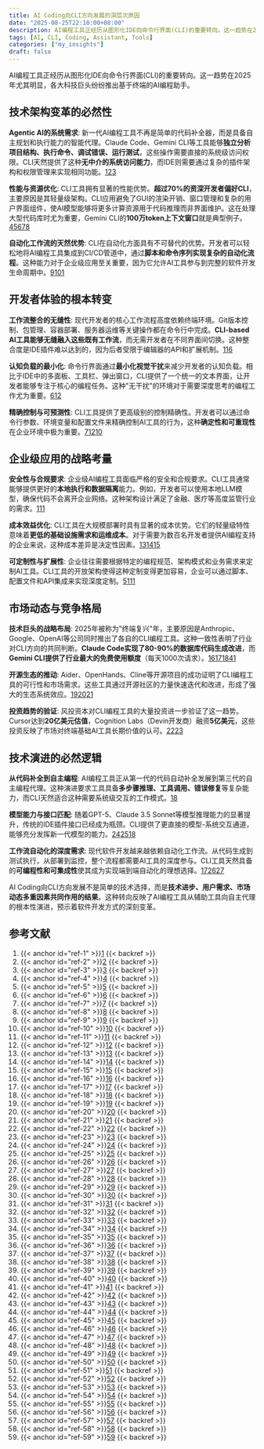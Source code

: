 ```yaml
---
title: AI Coding向CLI方向发展的深层次原因
date: "2025-08-25T22:10:00+08:00"
description: AI编程工具正经历从图形化IDE向命令行界面(CLI)的重要转向。这一趋势在2025年尤其明显，各大科技巨头纷纷推出基于终端的AI编程助手。
tags: [AI, CLI, Coding, Assistant, Tools]
categories: ["my_insights"]
draft: false
---
```



AI编程工具正经历从图形化IDE向命令行界面(CLI)的重要转向。这一趋势在2025年尤其明显，各大科技巨头纷纷推出基于终端的AI编程助手。

## 技术架构变革的必然性

**Agentic AI的系统需求**: 新一代AI编程工具不再是简单的代码补全器，而是具备自主规划和执行能力的智能代理。Claude Code、Gemini CLI等工具能够**独立分析项目结构、执行命令、调试错误、运行测试**，这些操作需要直接的系统级访问权限。CLI天然提供了这种**无中介的系统访问能力**，而IDE则需要通过复杂的插件架构和权限管理来实现相同功能。[1](#ref-1)[2](#ref-2)[3](#ref-3)

**性能与资源优化**: CLI工具拥有显著的性能优势。**超过70%的资深开发者偏好CLI**，主要原因是其轻量级架构。CLI应用避免了GUI的渲染开销、窗口管理和复杂的用户界面组件，使AI模型能够将更多计算资源用于代码推理而非界面维护。这在处理大型代码库时尤为重要，Gemini CLI的**100万token上下文窗口**就是典型例子。[4](#ref-4)[5](#ref-5)[6](#ref-6)[7](#ref-7)[8](#ref-8)

**自动化工作流的天然优势**: CLI在自动化方面具有不可替代的优势。开发者可以轻松地将AI编程工具集成到CI/CD管道中，通过**脚本和命令序列实现复杂的自动化流程**。这种能力对于企业级应用至关重要，因为它允许AI工具参与到完整的软件开发生命周期中。[9](#ref-9)[10](#ref-10)[1](#ref-1)

## 开发者体验的根本转变

**工作流整合的无缝性**: 现代开发者的核心工作流程高度依赖终端环境。Git版本控制、包管理、容器部署、服务器运维等关键操作都在命令行中完成。**CLI-based AI工具能够无缝融入这些既有工作流**，而无需开发者在不同界面间切换。这种整合度是IDE插件难以达到的，因为后者受限于编辑器的API和扩展机制。[11](#ref-11)[6](#ref-6)

**认知负载的最小化**: 命令行界面通过**最小化视觉干扰**来减少开发者的认知负载。相比于IDE中的多面板、工具栏、弹出窗口，CLI提供了一个统一的文本界面，让开发者能够专注于核心的编程任务。这种"无干扰"的环境对于需要深度思考的编程工作尤为重要。[6](#ref-6)[12](#ref-12)

**精确控制与可预测性**: CLI工具提供了更高级别的控制精确性。开发者可以通过命令行参数、环境变量和配置文件来精确控制AI工具的行为，这种**确定性和可重现性**在企业环境中极为重要。[7](#ref-7)[12](#ref-12)[10](#ref-10)

## 企业级应用的战略考量

**安全性与合规要求**: 企业级AI编程工具面临严格的安全和合规要求。CLI工具通常能够提供更好的**本地执行和数据隔离**能力。例如，开发者可以使用本地LLM模型，确保代码不会离开企业网络。这种架构设计满足了金融、医疗等高度监管行业的需求。[1](#ref-1)[11](#ref-11)

**成本效益优化**: CLI工具在大规模部署时具有显著的成本优势。它们的轻量级特性意味着**更低的基础设施需求和运维成本**。对于需要为数百名开发者提供AI编程支持的企业来说，这种成本差异是决定性因素。[13](#ref-13)[14](#ref-14)[15](#ref-15)

**可定制性与扩展性**: 企业往往需要根据特定的编程规范、架构模式和业务需求来定制AI工具。CLI工具的开放架构使得这种定制变得更加容易，企业可以通过脚本、配置文件和API集成来实现深度定制。[5](#ref-5)[11](#ref-11)[1](#ref-1)

## 市场动态与竞争格局

**技术巨头的战略布局**: 2025年被称为"终端复兴"年，主要原因是Anthropic、Google、OpenAI等公司同时推出了各自的CLI编程工具。这种一致性表明了行业对CLI方向的共同判断。**Claude Code实现了80-90%的数据库代码生成改进**，而**Gemini CLI提供了行业最大的免费使用额度**（每天1000次请求）。[16](#ref-16)[17](#ref-17)[18](#ref-18)[4](#ref-4)[1](#ref-1)

**开源生态的推动**: Aider、OpenHands、Cline等开源项目的成功证明了CLI编程工具的可行性和市场需求。这些工具通过开源社区的力量快速迭代和改进，形成了强大的生态系统效应。[19](#ref-19)[20](#ref-20)[21](#ref-21)

**投资趋势的验证**: 风投资本对CLI编程工具的大量投资进一步验证了这一趋势。Cursor达到**20亿美元估值**，Cognition Labs（Devin开发商）融资**5亿美元**，这些投资反映了市场对终端基础AI工具长期价值的认可。[22](#ref-22)[23](#ref-23)

## 技术演进的必然逻辑

**从代码补全到自主编程**: AI编程工具正从第一代的代码自动补全发展到第三代的自主编程代理。这种演进要求工具具备**多步骤推理、工具调用、错误修复**等复杂能力，而CLI天然适合这种需要系统级交互的工作模式。[18](#ref-18)

**模型能力与接口匹配**: 随着GPT-5、Claude 3.5 Sonnet等模型推理能力的显著提升，传统的IDE插件接口已经成为瓶颈。CLI提供了更直接的模型-系统交互通道，能够充分发挥新一代模型的能力。[24](#ref-24)[25](#ref-25)[18](#ref-18)

**工作流自动化的深度需求**: 现代软件开发越来越依赖自动化工作流。从代码生成到测试执行，从部署到监控，整个流程都需要AI工具的深度参与。CLI工具天然具备的**可编程性和可集成性**使其成为实现端到端自动化的理想选择。[17](#ref-17)[26](#ref-26)[27](#ref-27)

AI Coding向CLI方向发展不是简单的技术选择，而是**技术进步、用户需求、市场动态多重因素共同作用的结果**。这种转向反映了AI编程工具从辅助工具向自主代理的根本性演进，预示着软件开发方式的深刻变革。

## 参考文献

 1. {{< anchor id="ref-1" >}}[1](https://www.prompt.security/blog/ai-coding-assistants-make-a-cli-comeback) {{< backref >}}
 2. {{< anchor id="ref-2" >}}[2](https://www.anthropic.com/claude-code) {{< backref >}}
 3. {{< anchor id="ref-3" >}}[3](https://github.com/resources/articles/ai/what-is-agentic-ai) {{< backref >}}
 4. {{< anchor id="ref-4" >}}[4](https://blog.google/technology/developers/introducing-gemini-cli-open-source-ai-agent/) {{< backref >}}
 5. {{< anchor id="ref-5" >}}[5](https://www.qodo.ai/blog/best-ai-coding-assistant-tools/) {{< backref >}}
 6. {{< anchor id="ref-6" >}}[6](https://itsmehari.in/blog/terminal-Ai-vs-IDE-Ai-comparison-2025-trends.html) {{< backref >}}
 7. {{< anchor id="ref-7" >}}[7](https://labs.appligent.com/appligent-labs/the-advantages-of-command-line-interfaces-over-sdks-and-dlls) {{< backref >}}
 8. {{< anchor id="ref-8" >}}[8](https://blog.iron.io/pros-and-cons-of-a-command-line-interface/) {{< backref >}}
 9. {{< anchor id="ref-9" >}}[9](https://www.alooba.com/skills/tools/devops/command-line-scripting/) {{< backref >}}
 10. {{< anchor id="ref-10" >}}[10](https://arthvhanesa.hashnode.dev/5-reasons-why-command-line-interface-cli-is-more-efficient-than-gui) {{< backref >}}
 11. {{< anchor id="ref-11" >}}[11](https://getstream.io/blog/agentic-cli-tools/) {{< backref >}}
 12. {{< anchor id="ref-12" >}}[12](https://dev.to/forgecode/cli-vs-ide-coding-agents-choose-the-right-one-for-10x-productivity-5gkc) {{< backref >}}
 13. {{< anchor id="ref-13" >}}[13](https://getdx.com/blog/ai-roi-enterprise/) {{< backref >}}
 14. {{< anchor id="ref-14" >}}[14](https://www.damcogroup.com/insights/report/ai-coding-assistants) {{< backref >}}
 15. {{< anchor id="ref-15" >}}[15](https://www.augmentcode.com/guides/cto-s-guide-to-ai-development-tool-roi) {{< backref >}}
 16. {{< anchor id="ref-16" >}}[16](https://techcrunch.com/2025/07/15/ai-coding-tools-are-shifting-to-a-surprising-place-the-terminal/) {{< backref >}}
 17. {{< anchor id="ref-17" >}}[17](https://www.infosys.com/iki/perspectives/agentic-ai-software-development.html) {{< backref >}}
 18. {{< anchor id="ref-18" >}}[18](https://www.linkedin.com/pulse/great-ai-coding-cli-showdown-why-developers-ditching-ides-varis-a-4lwac) {{< backref >}}
 19. {{< anchor id="ref-19" >}}[19](https://www.shakudo.io/blog/best-ai-coding-assistants) {{< backref >}}
 20. {{< anchor id="ref-20" >}}[20](https://aider.chat) {{< backref >}}
 21. {{< anchor id="ref-21" >}}[21](https://cline.bot) {{< backref >}}
 22. {{< anchor id="ref-22" >}}[22](https://www.wsj.com/articles/cognition-cinches-about-500-million-to-advance-ai-code-generation-business-f65f71a9) {{< backref >}}
 23. {{< anchor id="ref-23" >}}[23](https://www.crescendo.ai/news/latest-vc-investment-deals-in-ai-startups) {{< backref >}}
 24. {{< anchor id="ref-24" >}}[24](https://openai.com/index/introducing-gpt-5/) {{< backref >}}
 25. {{< anchor id="ref-25" >}}[25](https://www.anthropic.com/news/claude-3-5-sonnet) {{< backref >}}
 26. {{< anchor id="ref-26" >}}[26](https://kanerika.com/blogs/ai-workflow-automation/) {{< backref >}}
 27. {{< anchor id="ref-27" >}}[27](https://www.stack-ai.com/blog/top-examples-of-ai-use-in-the-enterprise) {{< backref >}}
 28. {{< anchor id="ref-28" >}}[28](https://www.reddit.com/r/ChatGPTCoding/comments/1gsqxm5/codai_ai_code_assistant_in_terminal_with/) {{< backref >}}
 29. {{< anchor id="ref-29" >}}[29](https://blog.netnerds.net/2024/10/aider-is-awesome/) {{< backref >}}
 30. {{< anchor id="ref-30" >}}[30](https://codesignal.com/report-developers-and-ai-coding-assistant-trends/) {{< backref >}}
 31. {{< anchor id="ref-31" >}}[31](https://codeassist.google) {{< backref >}}
 32. {{< anchor id="ref-32" >}}[32](https://codesubmit.io/blog/ai-code-tools/) {{< backref >}}
 33. {{< anchor id="ref-33" >}}[33](https://spacelift.io/blog/ai-coding-assistant-tools) {{< backref >}}
 34. {{< anchor id="ref-34" >}}[34](https://zencoder.ai/blog/ai-tools-for-developers) {{< backref >}}
 35. {{< anchor id="ref-35" >}}[35](http://willmcgugan.github.io/announcing-toad/) {{< backref >}}
 36. {{< anchor id="ref-36" >}}[36](https://www.reddit.com/r/learnprogramming/comments/10pcflg/is_learning_how_to_use_clis_vital_to_the_majority/) {{< backref >}}
 37. {{< anchor id="ref-37" >}}[37](https://www.reddit.com/r/ClaudeAI/comments/1lqgskt/why_cli_is_better_than_ide/) {{< backref >}}
 38. {{< anchor id="ref-38" >}}[38](https://docs.github.com/en/enterprise-cloud@latest/copilot/tutorials/rolling-out-github-copilot-at-scale/enabling-developers/integrating-agentic-ai) {{< backref >}}
 39. {{< anchor id="ref-39" >}}[39](https://github.com/resources/articles/software-development/what-is-a-cli) {{< backref >}}
 40. {{< anchor id="ref-40" >}}[40](https://www.producthunt.com/p/general/coding-with-an-ai-ide-visual-vs-ai-cli-terminal-what-s-better) {{< backref >}}
 41. {{< anchor id="ref-41" >}}[41](https://www.hashicorp.com/en/blog/which-terraform-workflow-should-i-use-vcs-cli-or-api) {{< backref >}}
 42. {{< anchor id="ref-42" >}}[42](https://www.reddit.com/r/linux/comments/1qyp0z/what_are_practical_reasons_to_use_terminalbased/) {{< backref >}}
 43. {{< anchor id="ref-43" >}}[43](https://newsletter.pragmaticengineer.com/p/how-ai-will-change-software-engineering) {{< backref >}}
 44. {{< anchor id="ref-44" >}}[44](https://www.linkedin.com/pulse/revolutionizing-coding-real-time-ides-vs-cli-based-tools-agrawal-hpsec) {{< backref >}}
 45. {{< anchor id="ref-45" >}}[45](https://news.ycombinator.com/item?id=44623953) {{< backref >}}
 46. {{< anchor id="ref-46" >}}[46](https://dev.to/forgecode/cli-vs-ide-coding-agents-choose-the-right-one-for-10x-productivity-5gkc/comments) {{< backref >}}
 47. {{< anchor id="ref-47" >}}[47](https://addyo.substack.com/p/the-70-problem-hard-truths-about) {{< backref >}}
 48. {{< anchor id="ref-48" >}}[48](https://www.reddit.com/r/AskProgramming/comments/1mkwgid/why_do_developers_still_use_vim_in_2025/) {{< backref >}}
 49. {{< anchor id="ref-49" >}}[49](https://sanalabs.com/agents-blog/enterprise-ai-workflow-tools-2025) {{< backref >}}
 50. {{< anchor id="ref-50" >}}[50](https://www.gumloop.com) {{< backref >}}
 51. {{< anchor id="ref-51" >}}[51](https://community.openai.com/t/alpha-wave-agents-better-autonomous-task-completion/250897) {{< backref >}}
 52. {{< anchor id="ref-52" >}}[52](https://www.reddit.com/r/AI_Agents/comments/1js1xjz/lets_build_our_own_agentic_loop_running_in_our/) {{< backref >}}
 53. {{< anchor id="ref-53" >}}[53](https://www.willowtreeapps.com/craft/building-ai-agents-with-plan-and-execute) {{< backref >}}
 54. {{< anchor id="ref-54" >}}[54](https://aws.amazon.com/what-is/agentic-ai/) {{< backref >}}
 55. {{< anchor id="ref-55" >}}[55](https://www.inspyrsolutions.com/the-power-of-automation-scripting-your-way-to-productivity/) {{< backref >}}
 56. {{< anchor id="ref-56" >}}[56](https://aiagentstore.ai/ai-agent/codex-cli) {{< backref >}}
 57. {{< anchor id="ref-57" >}}[57](https://www.reddit.com/r/Python/comments/x3poxm/when_is_writing_scripts_for_automating_at_work/) {{< backref >}}
 58. {{< anchor id="ref-58" >}}[58](https://www.reddit.com/r/AI_Agents/comments/1il8b1i/my_guide_on_what_tools_to_use_to_build_ai_agents/) {{< backref >}}
 59. {{< anchor id="ref-59" >}}[59](https://www.bixal.com/blog/why-every-developer-should-master-command-line-interface) {{< backref >}}
